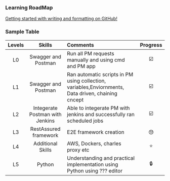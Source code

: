 ### Learning RoadMap



[Getting started with writing and formatting on GitHub!](https://guides.github.com/features/mastering-markdown/)



### Sample Table

| Levels  | Skills | Comments  | Progress |
| :-------:|:--------:|:-----------|:---------:|
| L0 | Swagger and Postman | Run all PM requests manually and  using cmd and PM app | :ballot_box_with_check: | 
| L1 | Swagger and Postman | Ran automatic scripts in PM using  collection, variables,Enviornments, Data driven, chaining cncept| :ballot_box_with_check: | 
| L2 | Integerate Postman with Jenkins | Able to integerate PM with jenkins and successfully ran scheduled jobs | :ballot_box_with_check: |
| L3 | RestAssured framework | E2E framework creation | :sweat: | 
| L4 | Additional Skills | AWS, Dockers, charles proxy etc | :star: |
| L5 | Python | Understanding and practical implementation using Python using ??? editor | :lock: